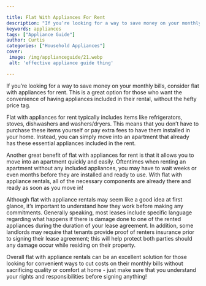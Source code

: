 ```yaml
---

title: Flat With Appliances For Rent
description: "If you’re looking for a way to save money on your monthly bills, consider flat with appliances for rent. This is a great option fo...see more"
keywords: appliances
tags: ["Appliance Guide"]
author: Curtis
categories: ["Household Appliances"]
cover: 
 image: /img/applianceguide/21.webp
 alt: 'effective appliance guide thing'

---
```


If you’re looking for a way to save money on your monthly bills, consider flat with appliances for rent. This is a great option for those who want the convenience of having appliances included in their rental, without the hefty price tag.

Flat with appliances for rent typically includes items like refrigerators, stoves, dishwashers and washers/dryers. This means that you don’t have to purchase these items yourself or pay extra fees to have them installed in your home. Instead, you can simply move into an apartment that already has these essential appliances included in the rent.

Another great benefit of flat with appliances for rent is that it allows you to move into an apartment quickly and easily. Oftentimes when renting an apartment without any included appliances, you may have to wait weeks or even months before they are installed and ready to use. With flat with appliance rentals, all of the necessary components are already there and ready as soon as you move in!

Although flat with appliance rentals may seem like a good idea at first glance, it’s important to understand how they work before making any commitments. Generally speaking, most leases include specific language regarding what happens if there is damage done to one of the rented appliances during the duration of your lease agreement. In addition, some landlords may require that tenants provide proof of renters insurance prior to signing their lease agreement; this will help protect both parties should any damage occur while residing on their property. 

Overall flat with appliance rentals can be an excellent solution for those looking for convenient ways to cut costs on their monthly bills without sacrificing quality or comfort at home - just make sure that you understand your rights and responsibilities before signing anything!
